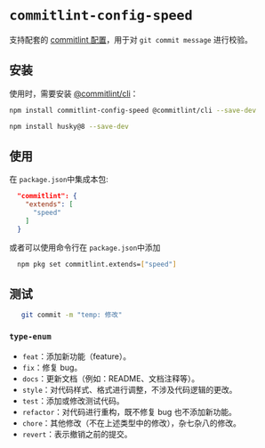 # `commitlint-config-speed`

支持配套的 [commitlint 配置](https://commitlint.js.org/#/concepts-shareable-config)，用于对 `git commit message` 进行校验。

## 安装

使用时，需要安装 [@commitlint/cli](https://www.npmjs.com/package/@commitlint/cli)：

```bash
npm install commitlint-config-speed @commitlint/cli --save-dev

npm install husky@8 --save-dev

```

## 使用



在 `package.json`中集成本包:

```json
  "commitlint": {
    "extends": [
      "speed"
    ]
  }
```

或者可以使用命令行在 `package.json`中添加

```sh
  npm pkg set commitlint.extends=["speed"]
```

## 测试

```sh
   git commit -m "temp: 修改"
```

### `type-enum`

- `feat`：添加新功能（feature）。
- `fix`：修复 bug。
- `docs`：更新文档（例如：README、文档注释等）。
- `style`：对代码样式、格式进行调整，不涉及代码逻辑的更改。
- `test`：添加或修改测试代码。
- `refactor`：对代码进行重构，既不修复 bug 也不添加新功能。
- `chore`：其他修改（不在上述类型中的修改），杂七杂八的修改。
- `revert`：表示撤销之前的提交。
